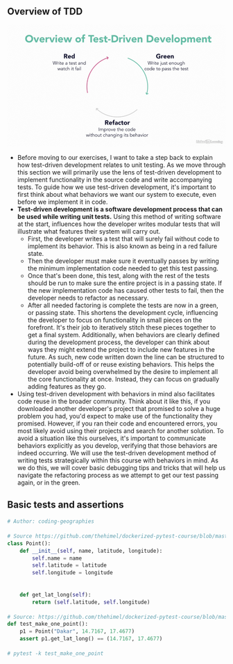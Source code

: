 #

## Overview of TDD

![img.png](tdd.png)

- Before moving to our exercises, I want to take a step back to explain how test-driven development relates to unit
testing. As we move through this section we will primarily use the lens of test-driven development to implement
functionality in the source code and write accompanying tests. To guide how we use test-driven development, it's
important to first think about what behaviors we want our system to execute, even before we implement it in code.
- **Test-driven development is a software development process that can be used while writing unit tests.** Using this
method of writing software at the start, influences how the developer writes modular tests that will illustrate what
features their system will carry out.
  - First, the developer writes a test that will surely fail without code to implement its behavior. This is also known
  as being in a red failure state.
  - Then the developer must make sure it eventually passes by writing the minimum implementation code needed to get this
  test passing.
  - Once that's been done, this test, along with the rest of the tests should be run to make sure the entire project is
  in a passing state. If the new implementation code has caused other tests to fail, then the developer needs to
  refactor as necessary.
  - After all needed factoring is complete the tests are now in a green, or passing state. This shortens the development
  cycle, influencing the developer to focus on functionality in small pieces on the forefront. It's their job to
  iteratively stitch these pieces together to get a final system. Additionally, when behaviors are clearly defined
  during the development process, the developer can think about ways they might extend the project to include new
  features in the future. As such, new code written down the line can be structured to potentially build-off of or
  reuse existing behaviors. This helps the developer avoid being overwhelmed by the desire to implement all the core
  functionality at once. Instead, they can focus on gradually adding features as they go.
- Using test-driven development with behaviors in mind also facilitates code reuse in the broader community. Think about
it like this, if you downloaded another developer's project that promised to solve a huge problem you had, you'd expect
to make use of the functionality they promised. However, if you ran their code and encountered errors, you most likely
avoid using their projects and search for another solution. To avoid a situation like this ourselves, it's important to
communicate behaviors explicitly as you develop, verifying that those behaviors are indeed occurring. We will use the
test-driven development method of writing tests strategically within this course with behaviors in mind. As we do this,
we will cover basic debugging tips and tricks that will help us navigate the refactoring process as we attempt to get
our test passing again, or in the green.

## Basic tests and assertions

```python
# Author: coding-geographies

# Source https://github.com/thehimel/dockerized-pytest-course/blob/master/scripts/chp2/video2/mapmaker_start.py
class Point():
    def __init__(self, name, latitude, longitude):
        self.name = name
        self.latitude = latitude
        self.longitude = longitude


    def get_lat_long(self):
        return (self.latitude, self.longitude)

# Source: https://github.com/thehimel/dockerized-pytest-course/blob/master/tests/chp2/video2/test_mapmaker_start.py
def test_make_one_point():
    p1 = Point("Dakar", 14.7167, 17.4677)
    assert p1.get_lat_long() == (14.7167, 17.4677)

# pytest -k test_make_one_point
```
